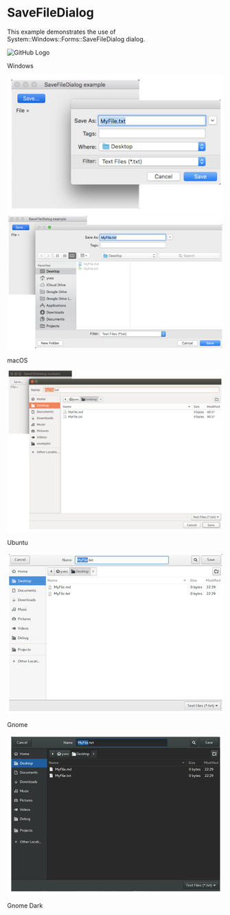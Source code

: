 # SaveFileDialog

This example demonstrates the use of System::Windows::Forms::SaveFileDialog dialog.

![GitHub Logo](../../../docs/Pictures/Examples/Forms/SaveFileDialogW.png)

Windows

![GitHub Logo](../../../docs/Pictures/Examples/Forms/SaveFileDialog1M.png)
![GitHub Logo](../../../docs/Pictures/Examples/Forms/SaveFileDialog2M.png)

macOS

![GitHub Logo](../../../docs/Pictures/Examples/Forms/SaveFileDialogU.png)

Ubuntu

![GitHub Logo](../../../docs/Pictures/Examples/Forms/SaveFileDialogG.png)

Gnome

![GitHub Logo](../../../docs/Pictures/Examples/Forms/SaveFileDialogGD.png)

Gnome Dark
